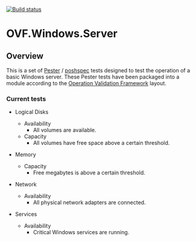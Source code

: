 [![Build status](https://ci.appveyor.com/api/projects/status/8etfu1hw4y513i2w?svg=true)](https://ci.appveyor.com/project/devblackops/ovf-windows-server)

# OVF.Windows.Server

## Overview
This is a set of [Pester](https://github.com/pester/Pester) / [poshspec](https://github.com/Ticketmaster/poshspec) tests designed to test the
operation of a basic Windows server. These Pester tests have been packaged into a module according to the
[Operation Validation Framework](https://github.com/PowerShell/Operation-Validation-Framework) layout.

### Current tests

* Logical Disks
  * Availability
    * All volumes are available.
  * Capacity
    * All volumes have free space above a certain threshold.

* Memory
  * Capacity
    * Free megabytes is above a certain threshold.

* Network
  * Availability
    * All physical network adapters are connected.

* Services
  * Availability
    * Critical Windows services are running.

